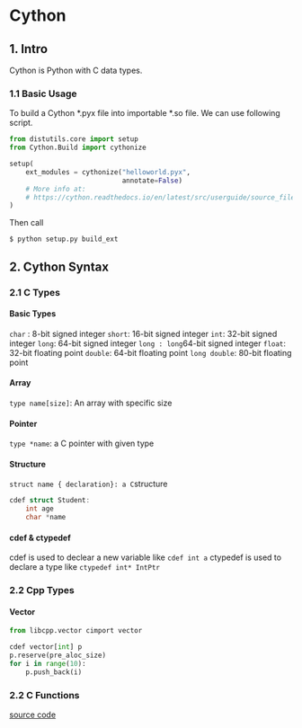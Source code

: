 # Cython

## 1. Intro
Cython is Python with C data types.

### 1.1 Basic Usage
To build a Cython *.pyx file into importable *.so file. We can use following script.

```python
from distutils.core import setup
from Cython.Build import cythonize

setup(
    ext_modules = cythonize("helloworld.pyx", 
					        annotate=False)
    # More info at:
    # https://cython.readthedocs.io/en/latest/src/userguide/source_files_and_compilation.html
)
```

Then call
```
$ python setup.py build_ext
```

## 2. Cython Syntax

### 2.1 C Types
#### Basic Types
`char` : 8-bit signed integer
`short`: 16-bit signed integer
`int`: 32-bit signed integer
`long`: 64-bit signed integer
`long : long`64-bit signed integer
`float`: 32-bit floating point
`double`: 64-bit floating point
`long double`: 80-bit floating point
#### Array
`type name[size]`:  An array with specific size
#### Pointer
`type *name`: a C pointer with given type
#### Structure
`struct name { declaration}: a C`structure
```c
cdef struct Student:
	int age
	char *name
```

#### cdef & ctypedef
cdef is used to declear a new variable like `cdef int a`
ctypedef is used to declare a type like `ctypedef int* IntPtr`

### 2.2 Cpp Types
#### Vector
```python
from libcpp.vector cimport vector

cdef vector[int] p
p.reserve(pre_aloc_size)
for i in range(10):
	p.push_back(i)
```

### 2.2 C Functions

[source code](https://github.com/cython/cython/tree/master/Cython/Includes)
<!--stackedit_data:
eyJoaXN0b3J5IjpbNDY4ODE3OTEsMTc4MzIxODM4Myw2NDQzNj
QwMzEsLTE0MjQ4MTMyMDAsMzU2MzU5NjM0LC0xNzA3NDkwOTQ3
LDE5MjE3MTAwMzldfQ==
-->